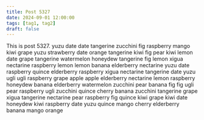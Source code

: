 ```yaml
---
title: Post 5327
date: 2024-09-01 12:00:00
tags: [tag1, tag2]
draft: false
---
```

This is post 5327.
yuzu
date
date
tangerine
zucchini
fig
raspberry
mango
kiwi
grape
yuzu
strawberry
date
orange
tangerine
kiwi
fig
pear
kiwi
lemon
date
grape
tangerine
watermelon
honeydew
tangerine
fig
lemon
xigua
nectarine
raspberry
lemon
lemon
banana
elderberry
nectarine
yuzu
date
raspberry
quince
elderberry
raspberry
xigua
nectarine
tangerine
date
yuzu
ugli
ugli
raspberry
grape
apple
apple
elderberry
nectarine
lemon
raspberry
honeydew
banana
elderberry
watermelon
zucchini
pear
banana
fig
fig
ugli
pear
raspberry
ugli
zucchini
quince
cherry
banana
zucchini
tangerine
grape
xigua
tangerine
nectarine
pear
raspberry
fig
quince
kiwi
grape
kiwi
date
honeydew
kiwi
raspberry
date
yuzu
quince
mango
cherry
elderberry
banana
mango
orange
